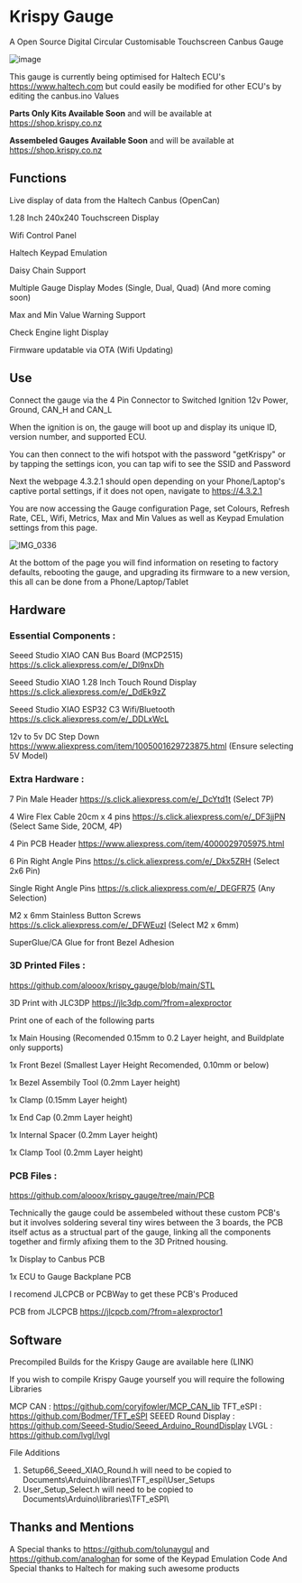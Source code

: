 # Krispy Gauge
A Open Source Digital Circular Customisable Touchscreen Canbus Gauge

![image](https://github.com/alooox/krispy_gauge/assets/53038455/ef09444f-b963-472d-a820-5de4dded1bd0)


This gauge is currently being optimised for Haltech ECU's https://www.haltech.com but could easily be modified for other ECU's by editing the canbus.ino Values

**Parts Only Kits Available Soon** and will be available at https://shop.krispy.co.nz

**Assembeled Gauges Available Soon** and will be available at https://shop.krispy.co.nz



## Functions

Live display of data from the Haltech Canbus (OpenCan)

1.28 Inch 240x240 Touchscreen Display

Wifi Control Panel

Haltech Keypad Emulation

Daisy Chain Support

Multiple Gauge Display Modes (Single, Dual, Quad) (And more coming soon)

Max and Min Value Warning Support

Check Engine light Display 

Firmware updatable via OTA (Wifi Updating)


## Use

Connect the gauge via the 4 Pin Connector to Switched Ignition 12v Power, Ground, CAN_H and CAN_L

When the ignition is on, the gauge will boot up and display its unique ID, version number, and supported ECU. 

You can then connect to the wifi hotspot with the password "getKrispy" or by tapping the settings icon, you can tap wifi to see the SSID and Password

Next the webpage 4.3.2.1 should open depending on your Phone/Laptop's captive portal settings, if it does not open, navigate to https://4.3.2.1

You are now accessing the Gauge configuration Page, set Colours, Refresh Rate, CEL, Wifi, Metrics, Max and Min Values as well as Keypad Emulation settings from this page. 

![IMG_0336](https://github.com/alooox/krispy_gauge/assets/53038455/94bbdbcf-c4a6-4813-a284-fc318e29a8db)

At the bottom of the page you will find information on reseting to factory defaults, rebooting the gauge, and upgrading its firmware to a new version, this all can be done from a Phone/Laptop/Tablet

## Hardware

### Essential Components : 

Seeed Studio XIAO CAN Bus Board (MCP2515) https://s.click.aliexpress.com/e/_Dl9nxDh

Seeed Studio XIAO 1.28 Inch Touch Round Display https://s.click.aliexpress.com/e/_DdEk9zZ

Seeed Studio XIAO ESP32 C3 Wifi/Bluetooth https://s.click.aliexpress.com/e/_DDLxWcL

12v to 5v DC Step Down https://www.aliexpress.com/item/1005001629723875.html (Ensure selecting 5V Model)



### Extra Hardware : 

7 Pin Male Header https://s.click.aliexpress.com/e/_DcYtd1t (Select 7P)  

4 Wire Flex Cable 20cm x 4 pins https://s.click.aliexpress.com/e/_DF3jjPN (Select Same Side, 20CM, 4P) 

4 Pin PCB Header https://www.aliexpress.com/item/4000029705975.html 

6 Pin Right Angle Pins https://s.click.aliexpress.com/e/_Dkx5ZRH (Select 2x6 Pin) 

Single Right Angle Pins https://s.click.aliexpress.com/e/_DEGFR75 (Any Selection)

M2 x 6mm Stainless Button Screws https://s.click.aliexpress.com/e/_DFWEuzl (Select M2 x 6mm)

SuperGlue/CA Glue for front Bezel Adhesion 


### 3D Printed Files :
https://github.com/alooox/krispy_gauge/blob/main/STL

3D Print with JLC3DP https://jlc3dp.com/?from=alexproctor

Print one of each of the following parts

1x Main Housing (Recomended 0.15mm to 0.2 Layer height, and Buildplate only supports)

1x Front Bezel (Smallest Layer Height Recomended, 0.10mm or below)

1x Bezel Assembily Tool (0.2mm Layer height)

1x Clamp (0.15mm Layer height)

1x End Cap (0.2mm Layer height)

1x Internal Spacer (0.2mm Layer height)

1x Clamp Tool (0.2mm Layer height) 


### PCB Files : 
https://github.com/alooox/krispy_gauge/tree/main/PCB

Technically the gauge could be assembeled without these custom PCB's but it involves soldering several tiny wires between the 3 boards, the PCB itself actus as a structual part of the gauge, linking all the components together and firmly afixing them to the 3D Pritned housing. 

1x Display to Canbus PCB 

1x ECU to Gauge Backplane PCB

I recomend JLCPCB or PCBWay to get these PCB's Produced

PCB from JLCPCB https://jlcpcb.com/?from=alexproctor1


## Software

Precompiled Builds for the Krispy Gauge are available here (LINK)

If you wish to compile Krispy Gauge yourself you will require the following Libraries 

MCP CAN : https://github.com/coryjfowler/MCP_CAN_lib
TFT_eSPI : https://github.com/Bodmer/TFT_eSPI
SEEED Round Display : https://github.com/Seeed-Studio/Seeed_Arduino_RoundDisplay
LVGL : https://github.com/lvgl/lvgl

File Additions
1. Setup66_Seeed_XIAO_Round.h will need to be copied to Documents\Arduino\libraries\TFT_espi\User_Setups
2. User_Setup_Select.h will need to be copied to Documents\Arduino\libraries\TFT_eSPI\




## Thanks and Mentions

A Special thanks to https://github.com/tolunaygul and https://github.com/analoghan for some of the Keypad Emulation Code
And Special thanks to Haltech for making such awesome products



